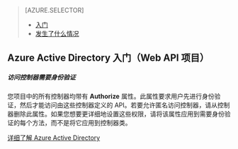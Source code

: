 <properties title="Active Directory 身份验证入门" pageTitle="" metaKeywords="Azure, Getting Started, Active Directory" description="" services="active-directory" documentationCenter="" authors="ghogen, kempb" />

<tags 
wacn.date="04/11/2015"
ms.service="active-directory" ms.workload="web" ms.tgt_pltfrm="na" ms.devlang="na" ms.topic="article" ms.date="02/02/2015" ms.author="ghogen, kempb"></tags>

> [AZURE.SELECTOR]
>
> -   [入门][入门]
> -   [发生了什么情况][发生了什么情况]

## Azure Active Directory 入门（Web API 项目）

##### 访问控制器需要身份验证

您项目中的所有控制器均带有 **Authorize** 属性。此属性要求用户先进行身份验证，然后才能访问由这些控制器定义的 API。若要允许匿名访问控制器，请从控制器删除此属性。如果您想要更详细地设置这些权限，请将该属性应用到需要身份验证的每个方法，而不是将它应用到控制器类。

[详细了解 Azure Active Directory][详细了解 Azure Active Directory]

  [入门]: /zh-cn/documentation/articles/vs-active-directory-webapi-getting-started/
  [发生了什么情况]: /zh-cn/documentation/articles/vs-active-directory-webapi-what-happened/
  [详细了解 Azure Active Directory]: http://www.windowsazure.cn/manage/services/identity/
